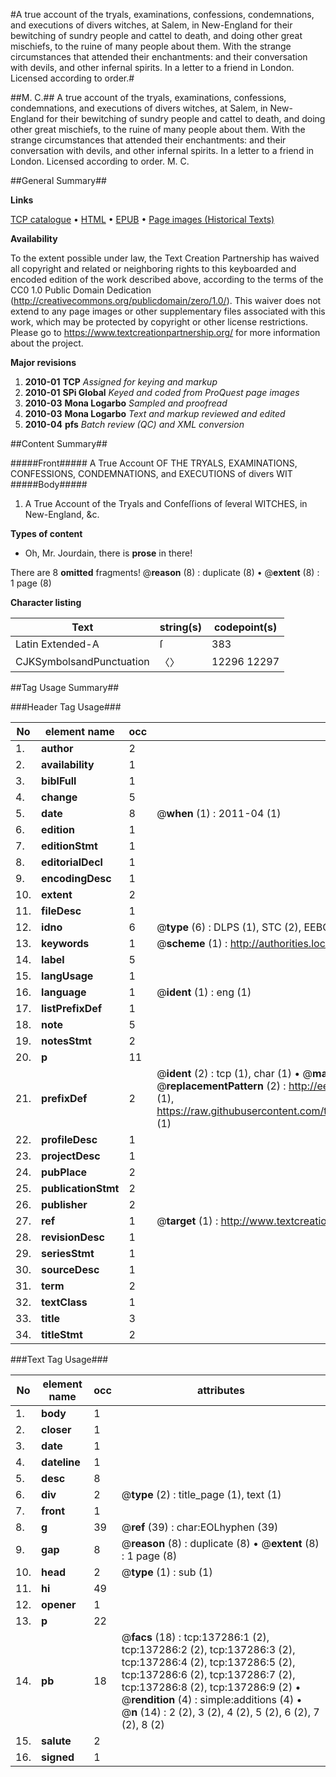 #A true account of the tryals, examinations, confessions, condemnations, and executions of divers witches, at Salem, in New-England for their bewitching of sundry people and cattel to death, and doing other great mischiefs, to the ruine of many people about them. With the strange circumstances that attended their enchantments: and their conversation with devils, and other infernal spirits. In a letter to a friend in London. Licensed according to order.#

##M. C.##
A true account of the tryals, examinations, confessions, condemnations, and executions of divers witches, at Salem, in New-England for their bewitching of sundry people and cattel to death, and doing other great mischiefs, to the ruine of many people about them. With the strange circumstances that attended their enchantments: and their conversation with devils, and other infernal spirits. In a letter to a friend in London. Licensed according to order.
M. C.

##General Summary##

**Links**

[TCP catalogue](http://www.ota.ox.ac.uk/tcp/)  • 
[HTML](http://tei.it.ox.ac.uk/tcp/Texts-HTML/free/A88/A88955.html)  • 
[EPUB](http://tei.it.ox.ac.uk/tcp/Texts-EPUB/free/A88/A88955.epub) • 
[Page images (Historical Texts)](https://historicaltexts.jisc.ac.uk/eebo-99897509e)

**Availability**

To the extent possible under law, the Text Creation Partnership has waived all copyright and related or neighboring rights to this keyboarded and encoded edition of the work described above, according to the terms of the CC0 1.0 Public Domain Dedication (http://creativecommons.org/publicdomain/zero/1.0/). This waiver does not extend to any page images or other supplementary files associated with this work, which may be protected by copyright or other license restrictions. Please go to https://www.textcreationpartnership.org/ for more information about the project.

**Major revisions**

1. __2010-01__ __TCP__ *Assigned for keying and markup*
1. __2010-01__ __SPi Global__ *Keyed and coded from ProQuest page images*
1. __2010-03__ __Mona Logarbo__ *Sampled and proofread*
1. __2010-03__ __Mona Logarbo__ *Text and markup reviewed and edited*
1. __2010-04__ __pfs__ *Batch review (QC) and XML conversion*

##Content Summary##

#####Front#####
A True Account OF THE TRYALS, EXAMINATIONS, CONFESSIONS, CONDEMNATIONS, and EXECUTIONS of divers WIT
#####Body#####

1. A True Account of the Tryals and Confeſſions of ſeveral WITCHES, in New-England, &c.

**Types of content**

  * Oh, Mr. Jourdain, there is **prose** in there!

There are 8 **omitted** fragments! 
 @__reason__ (8) : duplicate (8)  •  @__extent__ (8) : 1 page (8)

**Character listing**


|Text|string(s)|codepoint(s)|
|---|---|---|
|Latin Extended-A|ſ|383|
|CJKSymbolsandPunctuation|〈〉|12296 12297|

##Tag Usage Summary##

###Header Tag Usage###

|No|element name|occ|attributes|
|---|---|---|---|
|1.|__author__|2||
|2.|__availability__|1||
|3.|__biblFull__|1||
|4.|__change__|5||
|5.|__date__|8| @__when__ (1) : 2011-04 (1)|
|6.|__edition__|1||
|7.|__editionStmt__|1||
|8.|__editorialDecl__|1||
|9.|__encodingDesc__|1||
|10.|__extent__|2||
|11.|__fileDesc__|1||
|12.|__idno__|6| @__type__ (6) : DLPS (1), STC (2), EEBO-CITATION (1), PROQUEST (1), VID (1)|
|13.|__keywords__|1| @__scheme__ (1) : http://authorities.loc.gov/ (1)|
|14.|__label__|5||
|15.|__langUsage__|1||
|16.|__language__|1| @__ident__ (1) : eng (1)|
|17.|__listPrefixDef__|1||
|18.|__note__|5||
|19.|__notesStmt__|2||
|20.|__p__|11||
|21.|__prefixDef__|2| @__ident__ (2) : tcp (1), char (1)  •  @__matchPattern__ (2) : ([0-9\-]+):([0-9IVX]+) (1), (.+) (1)  •  @__replacementPattern__ (2) : http://eebo.chadwyck.com/downloadtiff?vid=$1&page=$2 (1), https://raw.githubusercontent.com/textcreationpartnership/Texts/master/tcpchars.xml#$1 (1)|
|22.|__profileDesc__|1||
|23.|__projectDesc__|1||
|24.|__pubPlace__|2||
|25.|__publicationStmt__|2||
|26.|__publisher__|2||
|27.|__ref__|1| @__target__ (1) : http://www.textcreationpartnership.org/docs/. (1)|
|28.|__revisionDesc__|1||
|29.|__seriesStmt__|1||
|30.|__sourceDesc__|1||
|31.|__term__|2||
|32.|__textClass__|1||
|33.|__title__|3||
|34.|__titleStmt__|2||


###Text Tag Usage###

|No|element name|occ|attributes|
|---|---|---|---|
|1.|__body__|1||
|2.|__closer__|1||
|3.|__date__|1||
|4.|__dateline__|1||
|5.|__desc__|8||
|6.|__div__|2| @__type__ (2) : title_page (1), text (1)|
|7.|__front__|1||
|8.|__g__|39| @__ref__ (39) : char:EOLhyphen (39)|
|9.|__gap__|8| @__reason__ (8) : duplicate (8)  •  @__extent__ (8) : 1 page (8)|
|10.|__head__|2| @__type__ (1) : sub (1)|
|11.|__hi__|49||
|12.|__opener__|1||
|13.|__p__|22||
|14.|__pb__|18| @__facs__ (18) : tcp:137286:1 (2), tcp:137286:2 (2), tcp:137286:3 (2), tcp:137286:4 (2), tcp:137286:5 (2), tcp:137286:6 (2), tcp:137286:7 (2), tcp:137286:8 (2), tcp:137286:9 (2)  •  @__rendition__ (4) : simple:additions (4)  •  @__n__ (14) : 2 (2), 3 (2), 4 (2), 5 (2), 6 (2), 7 (2), 8 (2)|
|15.|__salute__|2||
|16.|__signed__|1||

